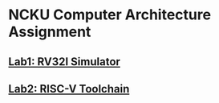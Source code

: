 # NCKU Computer Architecture Assignment
## [Lab1: RV32I Simulator](https://hackmd.io/@jackli/CA_hw1)
## [Lab2: RISC-V Toolchain](https://hackmd.io/@jackli/arch_hw2)
